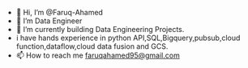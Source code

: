 - 👋 Hi, I’m @Faruq-Ahamed
- 👀 I’m Data Engineer 
- 🌱 I’m currently building Data Engineering Projects.
- i have hands experience in python API,SQL,Bigquery,pubsub,cloud function,dataflow,cloud data fusion and GCS.
- 📫 How to reach me faruqahamed95@gmail.com

<!---
Faruq-Ahamed/Faruq-Ahamed is a ✨ special ✨ repository because its `README.md` (this file) appears on your GitHub profile.
You can click the Preview link to take a look at your changes.
--->
